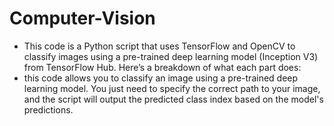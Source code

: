 # Computer-Vision
* This code is a Python script that uses TensorFlow and OpenCV to classify images using a pre-trained deep learning model (Inception V3) from TensorFlow Hub. Here’s a breakdown of what each part does:
* this code allows you to classify an image using a pre-trained deep learning model. You just need to specify the correct path to your image, and the script will output the predicted class index based on the model's predictions.

